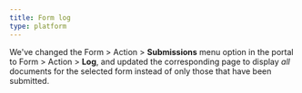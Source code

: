 ```yaml
---
title: Form log
type: platform
---
```


We've changed the Form > Action > **Submissions** menu option in the portal to Form > Action > **Log**, and updated the corresponding page to display *all* documents for the selected form instead of only those that have been submitted.